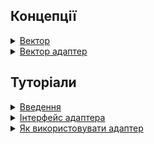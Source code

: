 ## Концепції

<details>
  <summary><a href="./concept/Types.md#Вектор">
    Вектор
  </a></summary>
    Впорядкована сукупність скалярів.
</details>

<details>
  <summary><a href="./concept/Types.md#Вектор-адаптер">
    Вектор адаптер
  </a></summary>
    Вектор адаптер - це реалізація абстрактного інтерфейса, різновид посилання, що задає спосіб інтерпретації даних, як вектора.
</details>

## Туторіали

<details>
  <summary><a href="./tutorial/Introduction.md">
    Введення
  </a></summary>
    В даній статті виконується огляд концепції вектора та його форматів задання.
</details>

<details>
  <summary><a href="./tutorial/VectorAdapterInterface.md">
    Інтерфейс адаптера
  </a></summary>
    Як використовувати методи адаптера.
</details>

<details>
  <summary><a href="./tutorial/VectorAdapterOperations.md">
    Як використовувати адаптер
  </a></summary>
    Використання адаптерів зі скаляром та множиною векторів.
</details>
